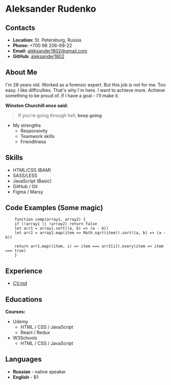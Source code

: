 # Aleksander Rudenko

## Contacts

  *  **Location:** St. Petersburg, Russia
  *  **Phone:** +700 98 206-69-22
  *  **Email:** aleksander1802@gmail.com
  *  **GitHub:** [aleksander1802](https://github.com/aleksander1802)

## About Me

I'm 28 years old. Worked as a forensic expert. But this job is not for me. Too easy. I like difficulties. That's why I`m here. I want to achieve more. Achieve something to be proud of. If I have a goal - I'll make it. 

**Winston Churchill once said:**
> If you're going through hell, **keep going**

*   My strengths
    * Responsivity
    * Teamwork skills
    * Friendliness

## Skills

* HTML/CSS (BAM)
* SASS/LESS
* JavaScript (Basic) 
* GitHub / Git
* Figma / Marsy

## Code Examples (Some magic)
    
```
    function comp(array1, array2) {
    if (!array1 || !array2) return false
    let arr1 = array1.sort((a, b) => (a - b))
    let arr2 = array2.map(item => Math.sqrt(item)).sort((a, b) => (a - b))
    
    return arr1.map((item, i) => item === arr2[i]).every(item => item === true)
    }
```

## Experience

  * [CV.md](https://aleksander1802.github.io/rsschool-cv/cv)

## Educations

**Courses:**

 * Udemy
    * HTML / CSS / JavaScript
    * React / Redux
 * W3Schools
    * HTML / CSS / JavaScript

## Languages
- **Russian** - native speaker
- **English** - B1